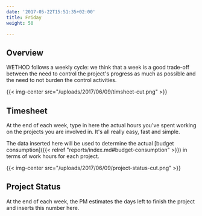 ```yaml
---
date: '2017-05-22T15:51:35+02:00'
title: Friday
weight: 50

---
```



## Overview

WETHOD follows a weekly cycle: we think that a week is a good trade-off between the need to control the project's progress as much as possible and the need to not burden the control activities.

{{< img-center src="/uploads/2017/06/09/timsheet-cut.png" >}}

## Timesheet

At the end of each week, type in here the actual hours you've spent working on the projects you are involved in. It's all really easy, fast and simple.

The data inserted here will be used to determine the actual [budget consumption]({{< relref "reports/index.md#budget-consumption" >}}) in terms of work hours for each project.

{{< img-center src="/uploads/2017/06/09/project-status-cut.png" >}}

## Project Status

At the end of each week, the PM estimates the days left to finish the project and inserts this number here.